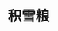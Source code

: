 ---
title: 积雪粮
description:  磨砖作镜，积雪为粮，迷了几多年少。
image:  cover.png

# Badge style
style:
    background: "#93b5cf"
#     color: "#fff"
---